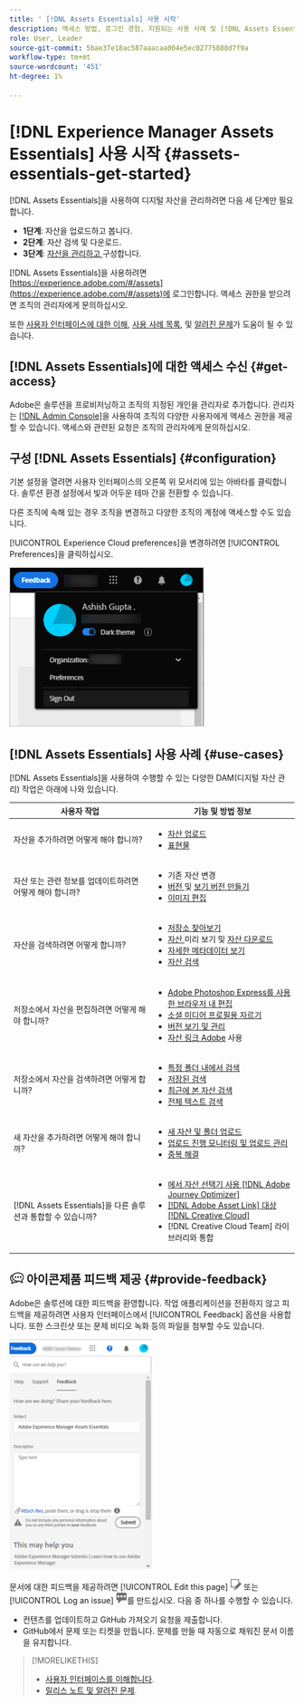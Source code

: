 ```yaml
---
title: ' [!DNL Assets Essentials] 사용 시작'
description: 액세스 방법, 로그인 경험, 지원되는 사용 사례 및 [!DNL Assets Essentials]의 알려진 문제입니다.
role: User, Leader
source-git-commit: 5bae37e18ac587aaacaa004e5ec02775888d7f9a
workflow-type: tm+mt
source-wordcount: '451'
ht-degree: 1%

---
```


# [!DNL Experience Manager Assets Essentials] 사용 시작 {#assets-essentials-get-started}

<!-- TBD: Make links for these steps. -->

[!DNL Assets Essentials]을 사용하여 디지털 자산을 관리하려면 다음 세 단계만 필요합니다.

* **1단계**: [](/help/add-delete.md) 자산을 업로드하고  [](/help/navigate-view.md) 봅니다.
* **2단계**: [](/help/search.md) 자산 검색 및  [](/help/manage-organize.md#download) 다운로드.
* **3단계**: [자산을 관리하고 ](/help/manage-organize.md) 구성합니다.

[!DNL Assets Essentials]을 사용하려면 [https://experience.adobe.com/#/assets](https://experience.adobe.com/#/assets)에 로그인합니다. 액세스 권한을 받으려면 조직의 관리자에게 문의하십시오.

또한 [사용자 인터페이스에 대한 이해](/help/navigate-view.md), [사용 사례 목록](#use-cases), <!-- TBD: [supported file types](/help/supported-file-formats.md), --> 및 [알려진 문제](/help/release-notes.md#known-issues)가 도움이 될 수 있습니다.

## [!DNL Assets Essentials]에 대한 액세스 수신 {#get-access}

Adobe은 솔루션을 프로비저닝하고 조직의 지정된 개인을 관리자로 추가합니다. 관리자는 [[!DNL Admin Console]](https://helpx.adobe.com/enterprise/admin-guide.html/enterprise/using/welcome.ug.html)을 사용하여 조직의 다양한 사용자에게 액세스 권한을 제공할 수 있습니다. 액세스와 관련된 요청은 조직의 관리자에게 문의하십시오.

## 구성 [!DNL Assets Essentials] {#configuration}

기본 설정을 열려면 사용자 인터페이스의 오른쪽 위 모서리에 있는 아바타를 클릭합니다. 솔루션 환경 설정에서 빛과 어두운 테마 간을 전환할 수 있습니다.

다른 조직에 속해 있는 경우 조직을 변경하고 다양한 조직의 계정에 액세스할 수도 있습니다.

[!UICONTROL Experience Cloud preferences]을 변경하려면 [!UICONTROL Preferences]을 클릭하십시오.

![어두운 테마 및 밝은 테마 전환 환경 설정](assets/theme-change.png)

<!-- TBD: What can admins configure? What more can users configure? Any doc that describes Exp Cloud preferences? 
Metadata forms is out of the scope of 6/17 GA. When the functionality is added, link to it from here. It is about configuring metadata UI. -->

<!-- TBD: This section contains beta-specific video that will be updated post-GA.

## Login experience {#login-experience}

When logging in, after providing the credentials, you can be prompted to select an account. In this case, select `Company or School Account` to proceed.

![Select an account to login](assets/do-not-localize/login-experience.gif)
-->

## [!DNL Assets Essentials] 사용 사례 {#use-cases}

[!DNL Assets Essentials]을 사용하여 수행할 수 있는 다양한 DAM(디지털 자산 관리) 작업은 아래에 나와 있습니다.

| 사용자 작업 | 기능 및 방법 정보 |
|-----|------|
| 자산을 추가하려면 어떻게 해야 합니까? | <ul> <li> [자산 업로드](/help/add-delete.md) </li> <li> [표현물](/help/add-delete.md#renditions) </li> </ul> |
| 자산 또는 관련 정보를 업데이트하려면 어떻게 해야 합니까? | <ul> <li>기존 자산 변경</li> <li>[버전 ](/help/manage-organize.md#create-versions) 및  [보기 버전 만들기](/help/navigate-view.md#view-versions)</li> <li>[이미지 편집](/help/edit-images.md)</li> </ul> |
| 자산을 검색하려면 어떻게 합니까? | <ul> <li>[저장소 찾아보기](/help/navigate-view.md#view-assets-and-details) </li> <li> [자산 ](/help/navigate-view.md#preview-assets) 미리 보기 및  [자산 다운로드](/help/manage-organize.md) </li> <li>[자세한 메타데이터 보기](/help/metadata.md) </li> <li>[자산 검색](/help/search.md)</li></ul> |
| 저장소에서 자산을 편집하려면 어떻게 해야 합니까? | <ul> <li>[Adobe Photoshop Express를 사용한 브라우저 내 편집](/help/edit-images.md)</li> <li>[소셜 미디어 프로필용 자르기](/help/edit-images.md#crop-straighten-images)</li> <li>[버전 보기 및 관리](/help/manage-organize.md#create-versions)</li> <li>[자산 링크 Adobe](/help/integration.md#integrations) 사용</ul></ul> |
| 저장소에서 자산을 검색하려면 어떻게 합니까? | <ul> <li>[특정 폴더 내에서 검색](/help/search.md)</li> <li>[저장된 검색](/help/search.md)</li> <li>[최근에 본 자산 검색](/help/search.md)</li> <li>[전체 텍스트 검색](/help/search.md) |
| 새 자산을 추가하려면 어떻게 해야 합니까? | <ul> <li>[새 자산 및 폴더 업로드](/help/add-delete.md#add-assets)</li> <li>[업로드 진행 모니터링 및 업로드 관리](/help/add-delete.md)</li> <li>[중복 해결](/help/add-delete.md#resolve-upload-fails)</li> </ul> |
| [!DNL Assets Essentials]을 다른 솔루션과 통합할 수 있습니까? | <ul> <li>[에서 자산 선택기 사용 [!DNL Adobe Journey Optimizer]](/help/integration.md)</li> <li>[[!DNL Adobe Asset Link] 대상 [!DNL Creative Cloud]](/help/integration.md)</li> <li>[!DNL Creative Cloud Team] 라이브러리와 통합</li> </ul> |

<!--TBD: Merge in above table when these use cases are documented/available.
| How do I delete assets? | <ul> <li>[Delete assets](/help/manage-organize.md)</li> <li>Recover deleted assets</li> <li>Permanently delete assets</li> </ul> |
| How do I share assets or find shared assets? | <ul> <li>Shared by me</li> <li>Shared with me</li> <li>Share for comments and review</li> <li>Unshare assets</li> </ul> |
| How do I collaborate with others and get my assets reviewed | <ul> <li>Share for review</li> <li>Provide comments. Resolve and filter comments</li> <li>Annotations on images</li> <li>Assign tasks to specific users and prioritize</li> </ul> |
-->

## ![피드백 ](assets/do-not-localize/feedback-icon.png) 아이콘제품 피드백 제공 {#provide-feedback}

Adobe은 솔루션에 대한 피드백을 환영합니다. 작업 애플리케이션을 전환하지 않고 피드백을 제공하려면 사용자 인터페이스에서 [!UICONTROL Feedback] 옵션을 사용합니다. 또한 스크린샷 또는 문제 비디오 녹화 등의 파일을 첨부할 수도 있습니다.

![인터페이스의 피드백 옵션](assets/feedback-panel.png)

문서에 대한 피드백을 제공하려면 [!UICONTROL Edit this page] ![페이지 편집](assets/do-not-localize/edit-page.png) 또는 [!UICONTROL Log an issue] ![오른쪽 사이드바에서 GitHub 문제](assets/do-not-localize/github-issue.png)를 만드십시오. 다음 중 하나를 수행할 수 있습니다.

* 컨텐츠를 업데이트하고 GitHub 가져오기 요청을 제출합니다.
* GitHub에서 문제 또는 티켓을 만듭니다. 문제를 만들 때 자동으로 채워진 문서 이름을 유지합니다.

>[!MORELIKETHIS]
>
>* [사용자 인터페이스를 이해합니다](/help/navigate-view.md).
>* [릴리스 노트 및 알려진 문제](/help/release-notes.md).


<!-- TBD: 
>* [Supported file types](/help/supported-file-formats.md).
-->
